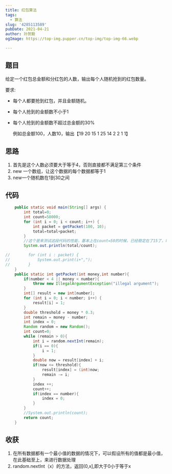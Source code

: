 ```yaml
---
title: 红包算法
tags:
  - 算法
slug: '4285113589'
pubDate: 2021-04-21
author: 孙贺毅
ogImage: https://top-img.pupper.cn/top-img/top-img-66.webp

---
```


## 题目

给定一个红包总金额和分红包的人数，输出每个人随机抢到的红包数量。

要求:

- 每个人都要抢到红包，并且金额随机。

- 每个人抢到的金额数不小于1

- 每个人抢到的金额数不超过总金额的30%

  例如总金额100，人数10，输出【19 20 15 1 25 14 2 2 1 1】
  
  <!-- more -->

## 思路

1. 首先是这个人数必须要大于等于4，否则直接都不满足第三个条件
2. new 一个数组，让这个数据的每个数据都等于1
3. new一个随机数在1到30之间

## 代码

```java
    public static void main(String[] args) {
        int total=0;
        int count=50000;
        for (int i = 0; i < count; i++) {
            int packet = getPacket(100, 10);
            total=total+packet;
        }
        //这个是来测试这段代码的性能，基本上在count=50的时候，已经稳定在了15了，时间复杂度基本上可以说是1.5N，N就是人员的数量
        System.out.println(total/count);

//        for (int i : packet) {
//            System.out.print(i+",");
//        }
    }
    public static int getPacket(int money,int number){
        if(number < 4 || money < number){
            throw new IllegalArgumentException("illegal argument");
        }
        int[] result = new int[number];
        for (int i = 0; i < number; i++) {
            result[i] = 1;
        }
        double threshold = money * 0.3;
        int remain = money - number;
        int index = 0;
        Random random = new Random();
        int count=0;
        while (remain > 0){
            int i = random.nextInt(remain);
            if(i == 0){
                i = 1;
            }
            double now = result[index] + i;
            if(now <= threshold){
                result[index] = (int)now;
                remain -= i;
            }
            index ++;
            count++;
            if(index == number){
                index = 0;
            }
        }
        //System.out.println(count);
        return count;
    }
```

## 收获

1. 在所有数据都有一个最小值的数据的情况下，可以假设所有的值都是最小值，在此基础至上，来进行数据处理
2. random.nextInt（x）的方法，返回(0,x],即大于0小于等于x
